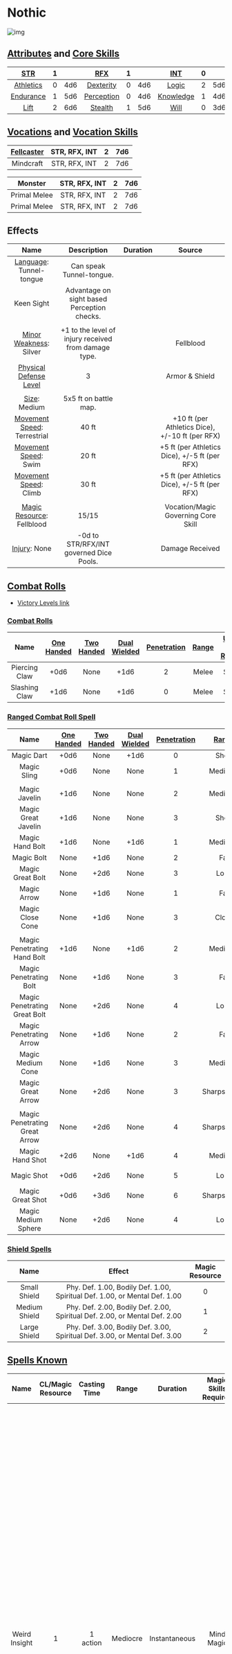 # Nothic

![img](./Nothic.png)

## [Attributes](./../../../../../CoreRules/GeneralRules/Attributes.md) and [Core Skills](./../../../../../CoreRules/GeneralRules/CoreSkills.md)

|  [STR](./../../../../../CoreRules/GeneralRules/Attributes.md#strength-str)  | 1 |    |    [RFX](./../../../../../CoreRules/GeneralRules/Attributes.md#reflex-rfx)    | 1 |    |        [INT](./../../../../../CoreRules/GeneralRules/Attributes.md#intelligence-int)        | 0 |    |
| :-----------------------------------------------------------------------: | :-: | :-: | :-------------------------------------------------------------------------: | :-: | :-: | :---------------------------------------------------------------------------------------: | :-: | :-: |
| [Athletics](./../../../../../CoreRules/GeneralRules/CoreSkills.md#athletics) | 0 | 4d6 |  [Dexterity](./../../../../../CoreRules/GeneralRules/CoreSkills.md#dexterity)  | 0 | 4d6 |     [Logic](./../../../../../CoreRules/GeneralRules/CoreSkills.md#logic)     | 2 | 5d6 |
| [Endurance](./../../../../../CoreRules/GeneralRules/CoreSkills.md#endurance) | 1 | 5d6 | [Perception](./../../../../../CoreRules/GeneralRules/CoreSkills.md#perception) | 0 | 4d6 | [Knowledge](./../../../../../CoreRules/GeneralRules/CoreSkills.md#knowledge) | 1 | 4d6 |
|      [Lift](./../../../../../CoreRules/GeneralRules/CoreSkills.md#lift)      | 2 | 6d6 |    [Stealth](./../../../../../CoreRules/GeneralRules/CoreSkills.md#stealth)    | 1 | 5d6 |              [Will](./../../../../../CoreRules/GeneralRules/CoreSkills.md#will)              | 0 | 3d6 |

## [Vocations](./../../../../../CoreRules/GeneralRules/Vocations.md) and [Vocation Skills](./../../../../../CoreRules/GeneralRules/Vocations.md#vocation-skills)

| [Fellcaster](./../../../MagicSystems/Fellcraft/Fellcraft.md) | STR, RFX, INT | 2 | 7d6 |
| :-------------------------------------------------------: | :-----------: | :-: | :-: |
|                         Mindcraft                         | STR, RFX, INT | 2 | 7d6 |

|   Monster   | STR, RFX, INT | 2 | 7d6 |
| :----------: | :-----------: | :-: | :-: |
| Primal Melee | STR, RFX, INT | 2 | 7d6 |
| Primal Melee | STR, RFX, INT | 2 | 7d6 |

## Effects

|                                            Name                                            |                         Description                         | Duration |                      Source                      |
| :----------------------------------------------------------------------------------------: | :--------------------------------------------------: | :------: | :----------------------------------------------: |
|                 [Language](./../../../Languages/Languages.md): Tunnel-tongue                 |               Can speak Tunnel-tongue.               |          |                                                  |
|                                         Keen Sight                                         |     Advantage on sight based Perception checks.     |          |                                                  |
|                                                                                            |                                                      |          |                                                  |
|   [Minor Weakness](./../../../../../CoreRules/CombatRules/WeaknessAndResistance.md): Silver   | +1 to the level of injury received from damage type. |          |                    Fellblood                    |
| [Physical Defense Level](./../../../../../CoreRules/CombatRules/Defense.md#physical-defense) |                          3                          |          |                  Armor & Shield                  |
|                                                                                            |                                                      |          |                                                  |
|           [Size](./../../../../../CoreRules/CombatRules/BattleMap.md#size): Medium           |                5x5 ft on battle map.                |          |                                                  |
| [Movement Speed](./../../../../../CoreRules/CombatRules/BattleMap.md#combat-speed): Terrestrial |                        40 ft                        |          | +10 ft (per Athletics Dice), +/-10 ft (per RFX) |
|    [Movement Speed](./../../../../../CoreRules/CombatRules/BattleMap.md#combat-speed): Swim    |                        20 ft                        |          |  +5 ft (per Athletics Dice), +/-5 ft (per RFX)  |
|    [Movement Speed](./../../../../../CoreRules/CombatRules/BattleMap.md#combat-speed): Climb    |                        30 ft                        |          |  +5 ft (per Athletics Dice), +/-5 ft (per RFX)  |
|                                                                                            |                                                      |          |                                                  |
|      [Magic Resource](./../../../../../CoreRules/MagicRules/MagicResource.md): Fellblood      |                        15/15                        |          |       Vocation/Magic Governing Core Skill       |
|          [Injury](./../../../../../CoreRules/CombatRules/InjuryAndHealing.md): None          |       -0d to STR/RFX/INT governed Dice Pools.       |          |                 Damage Received                 |

## [Combat Rolls](./../../../../../CoreRules/CombatRules/CombatRolls.md)

- [Victory Levels link](./../../../../../CoreRules/CombatRules/VictoryLevels.md)

### [Combat Rolls](./../../../../../CoreRules/CombatRules/CombatRolls.md)

|     Name     | [One<br />Handed](./../../../../../CoreRules/CombatRules/CombatRolls.md#one-handed) | [Two<br />Handed](./../../../../../CoreRules/CombatRules/CombatRolls.md#two-handed) | [Dual<br />Wielded](./../../../../../CoreRules/CombatRules/CombatRolls.md#dual-wielded) | [Penetration](./../../../../../CoreRules/CombatRules/Penetration.md) | [Range](./../../../../../CoreRules/CombatRules/Range.md) | [Uses Per<br />Round](./../../../../../CoreRules/CombatRules/UsesPerRound.md) | [Area Of<br />Effect](./../../../../../CoreRules/CombatRules/AreaOfEffect.md) | [Ammo<br />Type](./../../../../../CoreRules/CombatRules/Ammunitions.md#ammo-type) | [Ammo<br />Per Use](./../../../../../CoreRules/CombatRules/CombatRolls.md#ammo-per-shot) | [Damage<br />Types](./../../../../../CoreRules/CombatRules/DamageTypes.md) |
| :-----------: | :--------------------------------------------------------------------------: | :--------------------------------------------------------------------------: | :------------------------------------------------------------------------------: | :---------------------------------------------------------------: | :---------------------------------------------------: | :------------------------------------------------------------------------: | :------------------------------------------------------------------------: | :----------------------------------------------------------------------------: | :-------------------------------------------------------------------------------: | :---------------------------------------------------------------------: |
| Piercing Claw |                                     +0d6                                     |                                     None                                     |                                       +1d6                                       |                                 2                                 |                         Melee                         |                                   Swift                                   |                                                                            |                                      None                                      |                                                                                  |                                 Pierce                                 |
| Slashing Claw |                                     +1d6                                     |                                     None                                     |                                       +1d6                                       |                                 0                                 |                         Melee                         |                                   Swift                                   |                                                                            |                                      None                                      |                                                                                  |                                  Slash                                  |

### [Ranged Combat Roll Spell](./../../../../../CoreRules/MagicRules/Spells.md#ranged-combat-roll-spells)

|             Name             | [One<br />Handed](./../../../../../CoreRules/CombatRules/CombatRolls.md#one-handed) | [Two<br />Handed](./../../../../../CoreRules/CombatRules/CombatRolls.md#two-handed) | [Dual<br />Wielded](./../../../../../CoreRules/CombatRules/CombatRolls.md#dual-wielded) | [Penetration](./../../../../../CoreRules/CombatRules/Penetration.md) | [Range](./../../../../../CoreRules/CombatRules/Range.md) | [Uses Per<br />Round](./../../../../../CoreRules/CombatRules/UsesPerRound.md) | [Area Of<br />Effect](./../../../../../CoreRules/CombatRules/AreaOfEffect.md) | [Magic<br />Resource](./../../../../../CoreRules/MagicRules/MagicResource.md) | [Damage<br />Types](./../../../../../CoreRules/CombatRules/DamageTypes.md) |
| :---------------------------: | :--------------------------------------------------------------------------: | :--------------------------------------------------------------------------: | :------------------------------------------------------------------------------: | :---------------------------------------------------------------: | :---------------------------------------------------: | :------------------------------------------------------------------------: | :------------------------------------------------------------------------: | :------------------------------------------------------------------------: | ----------------------------------------------------------------------- |
|          Magic Dart          |                                     +0d6                                     |                                     None                                     |                                       +1d6                                       |                                 0                                 |                         Short                         |                                   Swift                                   |                                                                            |                                     0                                     |                                                                         |
|          Magic Sling          |                                     +0d6                                     |                                     None                                     |                                       None                                       |                                 1                                 |                       Mediocre                       |                                   Quick                                   |                                                                            |                                     0                                     |                                                                         |
|                              |                                                                              |                                                                              |                                                                                  |                                                                  |                                                      |                                                                            |                                                                            |                                                                            |                                                                         |
|         Magic Javelin         |                                     +1d6                                     |                                     None                                     |                                       None                                       |                                 2                                 |                       Mediocre                       |                                   Quick                                   |                                                                            |                                     1                                     |                                                                         |
|      Magic Great Javelin      |                                     +1d6                                     |                                     None                                     |                                       None                                       |                                 3                                 |                         Short                         |                                   Quick                                   |                                                                            |                                     1                                     |                                                                         |
|        Magic Hand Bolt        |                                     +1d6                                     |                                     None                                     |                                       +1d6                                       |                                 1                                 |                       Mediocre                       |                                   Quick                                   |                                                                            |                                     1                                     |                                                                         |
|          Magic Bolt          |                                     None                                     |                                     +1d6                                     |                                       None                                       |                                 2                                 |                          Far                          |                                   Steady                                   |                                                                            |                                     1                                     |                                                                         |
|       Magic Great Bolt       |                                     None                                     |                                     +2d6                                     |                                       None                                       |                                 3                                 |                         Long                         |                               Extremely Slow                               |                                                                            |                                     1                                     |                                                                         |
|          Magic Arrow          |                                     None                                     |                                     +1d6                                     |                                       None                                       |                                 1                                 |                          Far                          |                                   Swift                                   |                                                                            |                                     1                                     |                                                                         |
|       Magic Close Cone       |                                     None                                     |                                     +1d6                                     |                                       None                                       |                                 3                                 |                         Close                         |                                     1                                     |                           Close Cone Calculation                           |                                     1                                     |                                                                         |
|                              |                                                                              |                                                                              |                                                                                  |                                                                  |                                                      |                                                                            |                                                                            |                                                                            |                                                                         |
|  Magic Penetrating Hand Bolt  |                                     +1d6                                     |                                     None                                     |                                       +1d6                                       |                                 2                                 |                       Mediocre                       |                                   Quick                                   |                                                                            |                                     2                                     |                                                                         |
|    Magic Penetrating Bolt    |                                     None                                     |                                     +1d6                                     |                                       None                                       |                                 3                                 |                          Far                          |                                   Steady                                   |                                                                            |                                     2                                     |                                                                         |
| Magic Penetrating Great Bolt |                                     None                                     |                                     +2d6                                     |                                       None                                       |                                 4                                 |                         Long                         |                               Extremely Slow                               |                                                                            |                                     2                                     |                                                                         |
|    Magic Penetrating Arrow    |                                     None                                     |                                     +1d6                                     |                                       None                                       |                                 2                                 |                          Far                          |                                   Swift                                   |                                                                            |                                     2                                     |                                                                         |
|       Magic Medium Cone       |                                     None                                     |                                     +1d6                                     |                                       None                                       |                                 3                                 |                       Mediocre                       |                                     1                                     |                          Medium Cone Calculation                          |                                     2                                     |                                                                         |
|       Magic Great Arrow       |                                     None                                     |                                     +2d6                                     |                                       None                                       |                                 3                                 |                     Sharpshooter                     |                                   Quick                                   |                                                                            |                                     2                                     |                                                                         |
|                              |                                                                              |                                                                              |                                                                                  |                                                                  |                                                      |                                                                            |                                                                            |                                                                            |                                                                         |
| Magic Penetrating Great Arrow |                                     None                                     |                                     +2d6                                     |                                       None                                       |                                 4                                 |                     Sharpshooter                     |                                   Quick                                   |                                                                            |                                     3                                     |                                                                         |
|        Magic Hand Shot        |                                     +2d6                                     |                                     None                                     |                                       +1d6                                       |                                 4                                 |                       Mediocre                       |                               Extremely Slow                               |                                                                            |                                     3                                     |                                                                         |
|          Magic Shot          |                                     +0d6                                     |                                     +2d6                                     |                                       None                                       |                                 5                                 |                         Long                         |                               Extremely Slow                               |                                                                            |                                     3                                     |                                                                         |
|       Magic Great Shot       |                                     +0d6                                     |                                     +3d6                                     |                                       None                                       |                                 6                                 |                     Sharpshooter                     |                               Painfully Slow                               |                                                                            |                                     3                                     |                                                                         |
|      Magic Medium Sphere      |                                     None                                     |                                     +2d6                                     |                                       None                                       |                                 4                                 |                         Long                         |                                     1                                     |                         Medium Sphere Calculation                         |                                     3                                     |                                                                         |

### [Shield Spells](./../../../../../CoreRules/MagicRules/Spells.md#shield-spells)

|     Name     |                                   Effect                                   | Magic<br />Resource |
| :-----------: | :-------------------------------------------------------------------------: | :-----------------: |
| Small Shield | Phy. Def. 1.00, Bodily Def. 1.00, Spiritual Def. 1.00, or Mental Def. 1.00 |          0          |
| Medium Shield | Phy. Def. 2.00, Bodily Def. 2.00, Spiritual Def. 2.00, or Mental Def. 2.00 |          1          |
| Large Shield | Phy. Def. 3.00, Bodily Def. 3.00, Spiritual Def. 3.00, or Mental Def. 3.00 |          2          |

## [Spells Known](./../../../../../CoreRules/MagicRules/Spells.md)

|     Name     | CL/Magic Resource | Casting Time | Range |   Duration   | Magic Skills Required |                                                                                                                                                                                                                                                                                                        Description                                                                                                                                                                                                                                                                                                        |
| :-----------: | :---------------: | :----------: | :----: | :-----------: | :-------------------: | :-----------------------------------------------------------------------------------------------------------------------------------------------------------------------------------------------------------------------------------------------------------------------------------------------------------------------------------------------------------------------------------------------------------------------------------------------------------------------------------------------------------------------------------------------------------------------------------------------------------------------: |
| Weird Insight |         1         |   1 action   | Mediocre | Instantaneous |      Mind Magic      | Select a character's mind within effective range, probing for a random fact or secret about the target. The target is aware there mind is being probed, and can either make a Deception check to deceive the mental invader, feeding them a false piece of information or Willpower check to force them out of their mind. The target has advantage if they are in combat with the caster or its allies. If the target is unable to resist, roll a d20, with the higher the roll being the more hidden the fact or secret. The target automatically resists the mental invasion if they are immune to being charmed. |
